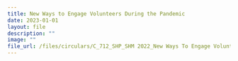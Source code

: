 ```yaml
---
title: New Ways to Engage Volunteers During the Pandemic
date: 2023-01-01
layout: file
description: ""
image: ""
file_url: /files/circulars/C_712_SHP_SHM 2022_New Ways To Engage Volunteers During The Pandemic.pdf
---
```

